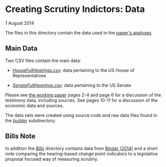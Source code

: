 # Creating Scrutiny Indictors: Data

1 August 2014

The files in this directory contain the data used in the [paper's analyses](paper/source/MainAnalysis_Figures.R).

## Main Data

Two CSV files contain the main data:

- *[HouseFullHearings.csv](HouseFullHearings.csv)*: data pertaining to the US House of Representatives

- *[SenateFullHearings.csv](SenateFullHearings.csv)*: data pertaining to the US Senate

Please see [the working paper](FedChangePointNote/paper/ChangPointCongFed.pdf) pages 2-4 and page 6 for a discussion of the testimony data, including sources. See pages 10-11 for a discussion of the economic data and sources.

The data sets were created using source code and raw data files found in the *[builder](builder/)* subdirectory.

## Bills Note

In addition the *[Bills](Bills/)* directory contains data from [Binder (2014)](http://www.washingtonpost.com/blogs/monkey-cage/wp/2014/07/08/audit-the-fed-on-steroids/) and a short note comparing the hearing-based change point indicators to a legislative proposal focused way of measuring scrutiny.
